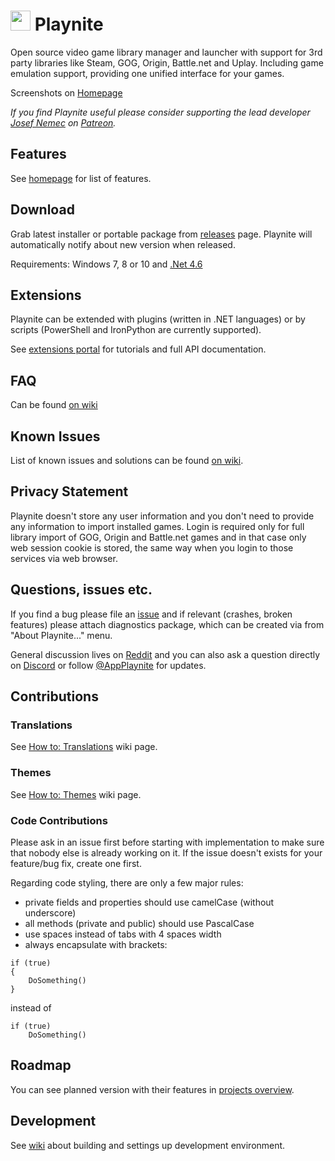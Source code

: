 
# <img src="https://github.com/JosefNemec/Playnite/raw/master/web/applogo.png" width="32">  Playnite
Open source video game library manager and launcher with support for 3rd party libraries like Steam, GOG, Origin, Battle.net and Uplay. Including game emulation support, providing one unified interface for your games.

Screenshots on [Homepage](http://playnite.link/)

*If you find Playnite useful please consider supporting the lead developer [Josef Nemec](https://github.com/JosefNemec) on [Patreon](https://www.patreon.com/playnite).*

Features
---------

See [homepage](http://playnite.link/) for list of features.

Download
---------

Grab latest installer or portable package from [releases](https://github.com/JosefNemec/Playnite/releases) page. Playnite will automatically notify about new version when released.

Requirements: Windows 7, 8 or 10 and [.Net 4.6](https://www.microsoft.com/en-us/download/details.aspx?id=53344)

Extensions
---------
Playnite can be extended with plugins (written in .NET languages) or by scripts (PowerShell and IronPython are currently supported).

See [extensions portal](https://playnite.link/docs/) for tutorials and full API documentation.

FAQ
---------
Can be found [on wiki](https://github.com/JosefNemec/Playnite/wiki/Frequently-Asked-Questions)

Known Issues
---------
List of known issues and solutions can be found [on wiki](https://github.com/JosefNemec/Playnite/wiki/Known-Issues).

Privacy Statement
---------
Playnite doesn't store any user information and you don't need to provide any information to import installed games. Login is required only for full library import of GOG, Origin and Battle.net games and in that case only web session cookie is stored, the same way when you login to those services via web browser.

Questions, issues etc.
---------
If you find a bug please file an [issue](https://github.com/JosefNemec/Playnite/issues) and if relevant (crashes, broken features) please attach diagnostics package, which can be created via from "About Playnite..." menu.

General discussion lives on [Reddit](https://www.reddit.com/r/playnite/) and you can also ask a question directly on [Discord](https://discord.gg/hSFvmN6) or follow [@AppPlaynite](https://twitter.com/AppPlaynite) for updates.

Contributions
---------

### Translations
See [How to: Translations](https://github.com/JosefNemec/Playnite/wiki/How-to:-Translations) wiki page.

### Themes
See [How to: Themes](https://github.com/JosefNemec/Playnite/wiki/How-to%3A-Themes) wiki page.

### Code Contributions
Please ask in an issue first before starting with implementation to make sure that nobody else is already working on it. If the issue doesn't exists for your feature/bug fix, create one first.

Regarding code styling, there are only a few major rules:

- private fields and properties should use camelCase (without underscore)
- all methods (private and public) should use PascalCase
- use spaces instead of tabs with 4 spaces width
- always encapsulate with brackets:

````
if (true)
{
    DoSomething()
}
````
instead of
```
if (true)
    DoSomething()
```

Roadmap
---------

You can see planned version with their features in [projects overview](https://github.com/JosefNemec/Playnite/projects).

Development
---------

See [wiki](https://github.com/JosefNemec/Playnite/wiki/Building) about building and settings up development environment.

